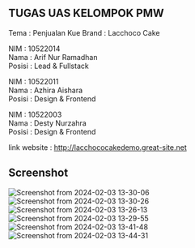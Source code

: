 ## TUGAS UAS KELOMPOK PMW

Tema : Penjualan Kue
Brand : Lacchoco Cake


NIM : 10522014 <br>
Nama : Arif Nur Ramadhan<br>
Posisi : Lead & Fullstack

NIM : 10522011 <br>
Nama : Azhira Aishara <br>
Posisi : Design & Frontend

NIM : 10522003 <br>
Nama : Desty Nurzahra <br>
Posisi : Design & Frontend

link website :
http://lacchococakedemo.great-site.net

## Screenshot
![Screenshot from 2024-02-03 13-30-06](https://github.com/arifnrrmdn/proyek-uas-pmw-penjualan-kue/assets/91766087/bf128354-54a8-46ed-a26f-7821a39f9ccf)
![Screenshot from 2024-02-03 13-30-26](https://github.com/arifnrrmdn/proyek-uas-pmw-penjualan-kue/assets/91766087/c929e177-dbfb-4a25-a17f-6e42f6963cf4)
![Screenshot from 2024-02-03 13-26-13](https://github.com/arifnrrmdn/proyek-uas-pmw-penjualan-kue/assets/91766087/41329517-e80c-4c9a-af28-71871e4bbe21)
![Screenshot from 2024-02-03 13-29-55](https://github.com/arifnrrmdn/proyek-uas-pmw-penjualan-kue/assets/91766087/74859122-dbc5-490b-8c58-a4f1c94bef96)
![Screenshot from 2024-02-03 13-41-48](https://github.com/arifnrrmdn/proyek-uas-pmw-penjualan-kue/assets/91766087/844c4f34-3490-4231-8318-5034c9d5fd24)
![Screenshot from 2024-02-03 13-44-31](https://github.com/arifnrrmdn/proyek-uas-pmw-penjualan-kue/assets/91766087/9a411f9e-d8e2-4c40-a2f8-d65bf01d9abe)

